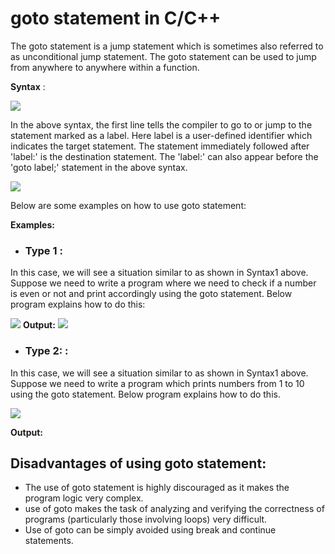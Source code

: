 # goto statement in C/C++

The goto statement is a jump statement which is sometimes also referred to as unconditional jump statement. The goto statement can be used to jump from anywhere to anywhere within a function.

**Syntax** :

![](assets/goto_syntax.png)

In the above syntax, the first line tells the compiler to go to or jump to the statement marked as a label. Here label is a user-defined identifier which indicates the target statement. The statement immediately followed after &#39;label:&#39; is the destination statement. The &#39;label:&#39; can also appear before the &#39;goto label;&#39; statement in the above syntax.

![](assets/flowchart_goto_statement.png)

Below are some examples on how to use goto statement:

**Examples:**


- ### **Type 1** : 
In this case, we will see a situation similar to as shown in Syntax1 above. Suppose we need to write a program where we need to check if a number is even or not and print accordingly using the goto statement. Below program explains how to do this:

![](assets/goto_example1.png)
**Output:**
![](assets/goto_out1.png)
 
 - ### **Type 2:** : 
In this case, we will see a situation similar to as shown in Syntax1 above. Suppose we need to write a program which prints numbers from 1 to 10 using the goto statement. Below program explains how to do this.

![](assets/goto_example2.png)

**Output:**
[](assets/goto_out2.png)

## **Disadvantages of using goto statement:**

- The use of goto statement is highly discouraged as it makes the program logic very complex.
- use of goto makes the task of analyzing and verifying the correctness of programs (particularly those involving loops) very difficult.
- Use of goto can be simply avoided using break and continue statements.
